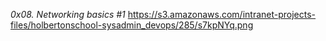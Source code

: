 *0x08. Networking basics #1*
https://s3.amazonaws.com/intranet-projects-files/holbertonschool-sysadmin_devops/285/s7kpNYq.png
